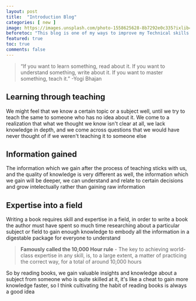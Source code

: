 ```yaml
---
layout: post
title:  "Introduction Blog"
categories: [ new ]
image: https://images.unsplash.com/photo-1558625628-8b7292e0c335?ixlib=rb-1.2.1&ixid=eyJhcHBfaWQiOjEyMDd9&auto=format&fit=crop&w=1950&q=80
beforetoc: "This blog is one of my ways to improve my Technical skills as well as my writing sills, especially now that I'm starting out my journey as a software developer. I'm planning to utilize my time properly to make the knowledge I gain into something which will be engraved in my mind"
featured: true
toc: true
comments: false
---
```

> “If you want to learn something, read about it. If you want to understand something, write about it. If you want to master something, teach it.” -Yogi Bhajan


## Learning through teaching

We might feel that we know a certain topic or a subject well, until we try to teach the same to someone who has no idea about it. We come to a realization that what we thought we know isn't clear at all, we lack knowledge in depth, and we come across questions that we would have never thought of if we weren't teaching it to someone else

## Information gained

The information which we gain after the process of teaching sticks with us, and the quality of knowledge is very different as well, the information which we gain will be deeper, we can understand and relate to certain decisions and grow intelectually rather than gaining raw information 

## Expertise into a field

Writing a book requires skill and expertise in a field, in order to write a book the author must have spent so much time researching about a particular subject or field to gain enough knowledge to embody all the information in a digestable package for everyone to understand

>**Famously called the 10,000 Hour rule** - The key to achieving world-class expertise in any skill, is, to a large extent, a matter of practicing the correct way, for a total of around 10,000 hours

So by reading books, we gain valuable insights and knowledge about a subject from someone who is quite skilled at it, it's like a cheat to gain more knowledge faster, so I think cultivating the habit of reading books is always a good idea